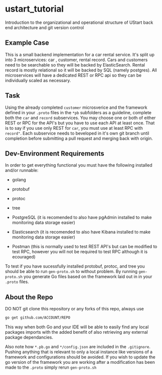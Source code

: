 # ustart_tutorial

Introduction to the organizational and operational structure of UStart back end architecture and git version control

## Example Case

This is a small backend implementation for a car rental service. It's split up into 3 microservices: car , customer, rental record. Cars and customers need to be searchable so they will be backed by ElasticSearch. Rental record is mostly relational so it will be backed by SQL (namely postgres). All microservices will have a dedicated REST or RPC api so they can be individually scaled as necessary.

## Task

Using the already completed `customer` microsverice and the framework defined in your `.proto` files in the `*pb` subfolders as a guideline, complete both the `car` and `record` subservices. You may choose one or both of either REST or RPC for the API's but you have to use each API at least once. That is to say if you use only REST for `car`, you must use at least RPC with `record"`. Each subservice needs to beveloped in it's own git branch until completion before submitting a pull request and merging back with origin.

## Dev-Environment Requirements

In order to get everything functional you must have the following installed and/or runnable:

- golang

- protobuf

- protoc

- tree

- PostgreSQL (it is recomended to also have pgAdmin installed to make monitoring data storage easier)

- Elasticsearch (it is recomended to also have Kibana installed to make monitoring data storage easier)

- Postman (this is normally used to test REST API's but can be modified to test RPC, however you will not be required to test RPC although it is ecouraged)

To test if you have sucessfully installed protobuf, protoc, and tree you should be able to run `gen-proto.sh` to without problem. By running `gen-proto.sh` you generate Go files based on the framework laid out in in your `.proto` files.

## About the Repo

DO NOT git clone this repository or any forks of this repo, always use

```bash
go get github.com/ACCOUNT/REPO
```

This way when both Go and your IDE will be able to easily find any local packages imports with the added benefit of also retrieving any external package dependancies.

Also note how `*.pb.go` and `*/config.json` are included in the `.gitignore`. Pushing anything that is relevant to only a local instance like versions of a framework and configurations should be avoided. If you wish to update the go version of the framework you are working after a modification has been made to the `.proto` simply rerun `gen-proto.sh`
